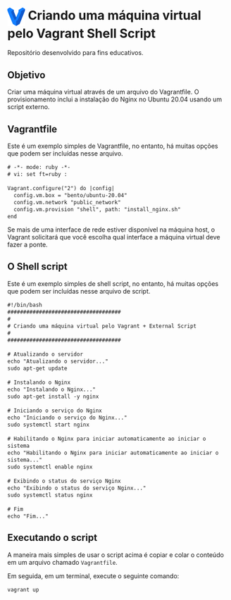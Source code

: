 <h1>
    <a href="https://www.dio.me/">
     <img align="center" width="40px" src="vagrant-logo.png"></a>
    <span> Criando uma máquina virtual pelo Vagrant Shell Script</span>
</h1>

Repositório desenvolvido para fins educativos.

## Objetivo

Criar uma máquina virtual através de um arquivo do Vagrantfile. O provisionamento inclui a instalação do Nginx no Ubuntu 20.04 usando um script externo.

## Vagrantfile

Este é um exemplo simples de Vagrantfile, no entanto, há muitas opções que podem ser incluídas nesse arquivo.

```
# -*- mode: ruby -*-
# vi: set ft=ruby :

Vagrant.configure("2") do |config|
  config.vm.box = "bento/ubuntu-20.04"
  config.vm.network "public_network"
  config.vm.provision "shell", path: "install_nginx.sh"
end
```
Se mais de uma interface de rede estiver disponível na máquina host, o Vagrant solicitará que você escolha qual interface a máquina virtual deve fazer a ponte.

## O Shell script 

Este é um exemplo simples de shell script, no entanto, há muitas opções que podem ser incluídas nesse arquivo de script.

```
#!/bin/bash
####################################
#
# Criando uma máquina virtual pelo Vagrant + External Script
#
####################################

# Atualizando o servidor
echo "Atualizando o servidor..."
sudo apt-get update

# Instalando o Nginx
echo "Instalando o Nginx..."
sudo apt-get install -y nginx

# Iniciando o serviço do Nginx
echo "Iniciando o serviço do Nginx..."
sudo systemctl start nginx

# Habilitando o Nginx para iniciar automaticamente ao iniciar o sistema
echo "Habilitando o Nginx para iniciar automaticamente ao iniciar o sistema..."
sudo systemctl enable nginx

# Exibindo o status do serviço Nginx
echo "Exibindo o status do serviço Nginx..."
sudo systemctl status nginx

# Fim
echo "Fim..."
```

## Executando o script

A maneira mais simples de usar o script acima é copiar e colar o conteúdo em um arquivo chamado `Vagrantfile`.

Em seguida, em um terminal, execute o seguinte comando:

```
vagrant up
```